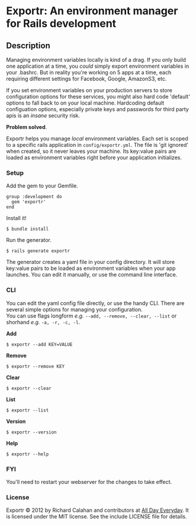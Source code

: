 # Exportr: An environment manager for Rails development

## Description

Managing environment variables locally is kind of a drag. If you only build one application at a time, you *could* simply export environment variables in your .bashrc. But in reality you're working on 5 apps at a time, each requiring different settings for Facebook, Google, AmazonS3, etc. 

If you set environment variables on your production servers to store configuration options for these services, you might also hard code 'default' options to fall back to on your local machine. Hardcoding default configuation options, especially private keys and passwords for third party apis is an *insane* security risk.

**Problem solved**.

Exportr helps you manage *local* environment variables. Each set is scoped to a specific rails application in `config/exportr.yml`. The file is 'git ignored' when created, so it never leaves your machine. Its key:value pairs are loaded as environment variables right before your application initializes.  

### Setup

Add the gem to your Gemfile.
    
    group :development do
      gem 'exportr'
    end   

Install it!

    $ bundle install
    
Run the generator.

    $ rails generate exportr
    
The generator creates a yaml file in your config directory. It will store key:value pairs to be loaded as environment variables when your app launches. You can edit it manually, or use the command line interface.

### CLI

You can edit the yaml config file directly, or use the handy CLI. There are several simple options for managing your configuration.  
You can use flags longform *e.g.* `--add, --remove, --clear, --list` or shorhand *e.g.* `-a, -r, -c, -l`.

**Add**

    $ exportr --add KEY=VALUE

**Remove**

    $ exportr --remove KEY

**Clear**    

    $ exportr --clear

**List**

    $ exportr --list

**Version**

    $ exportr --version

**Help**

    $ exportr --help

    
### FYI

You'll need to restart your webserver for the changes to take effect. 
    
### License

Exportr &copy; 2012 by Richard Calahan and contributors at [All Day Everyday](http://alldayeveryday.com). It is licensed under the MIT license. See the include LICENSE file for details.
